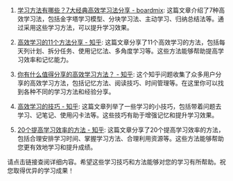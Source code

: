 
1. [学习方法有哪些？7大经典高效学习法分享 - boardmix](https://boardmix.cn/article/efficientlearningmethods/): 这篇文章介绍了7种高效学习法，包括金字塔学习模型、分块学习法、主动学习、归纳总结法等。通过采用这些学习方法，可以提升学习效果。

2. [高效学习的11个方法分享 - 知乎](https://zhuanlan.zhihu.com/p/50405162): 这篇文章分享了11个高效学习的方法，包括每天列计划、拆分任务、使用记忆法、多角度学习等。这些方法能够帮助提高学习效率和记忆能力。

3. [你有什么值得分享的高效学习方法？ - 知乎](https://www.zhihu.com/question/50343728): 这个知乎问题收集了众多用户分享的高效学习方法，包括记忆方法、阅读技巧、时间管理等。在这里你可以找到各种不同的学习方法和经验分享。

4. [高效学习的技巧 - 知乎](https://zhuanlan.zhihu.com/p/382728041): 这篇文章列举了一些学习的小技巧，包括带着问题去学习、记笔记、使用闪卡法等。这些技巧有助于增强记忆和提升学习效果。

5. [20个提高学习效率的方法 - 知乎](https://zhuanlan.zhihu.com/p/65974019): 这篇文章分享了20个提高学习效率的方法，包括合理安排学习时间、掌握学习方法、合理利用资源等。这些方法能够帮助您更有效地学习和提升成绩。

请点击链接查阅详细内容。希望这些学习技巧和方法能够对您的学习有所帮助。祝您取得优异的学习成果！
